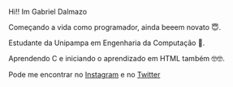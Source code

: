 Hi!! Im Gabriel Dalmazo


Começando a vida como programador, ainda beeem novato :innocent:.

Estudante da Unipampa em Engenharia da Computação :dizzy:.

Aprendendo C e iniciando o aprendizado em HTML também :nerd_face::nerd_face:.

Pode me encontrar no [Instagram](https://www.instagram.com/gabrieldalmazo/)
e no [Twitter](https://twitter.com/GabrielDalzz)
